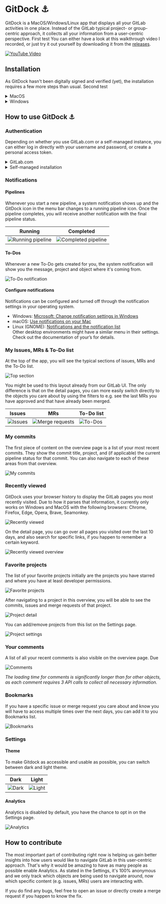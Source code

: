 # GitDock ⚓️

GitDock is a MacOS/Windows/Linux app that displays all your GitLab activities in one place. Instead of the GitLab typical project- or group-centric approach, it collects all your information from a user-centric perspective.
First test
You can either have a look at this walkthrough video I recorded, or just try it out yourself by downloading it from the [releases](https://gitlab.com/mvanremmerden/gitdock/-/releases).

[![YouTube Video](/docs/img/youtube.png)](https://www.youtube.com/watch?v=WkVS38wo4_w 'GitDock ⚓️')

## Installation

As GitDock hasn't been digitally signed and verified (yet), the installation requires a few more steps than usual.
Second test
<details><summary>MacOS</summary>

### Installation options

Currently GitDock can be installed in 2 ways. Both currently require a workaround (explained right below the two options) in order for them to work:

#### Option 1: Homebrew

1. `brew install gitdock`
Third test
#### Option 2: Manual

1. Grab the dmg file from the newest release on the [Releases page](https://gitlab.com/mvanremmerden/gitdock/-/releases).
1. Move the app to your Applications folder and open it. You will see a notification informing you that this app hasn't been vetted and download from the App Store. Click "Cancel" at this point.

### Installation warning workaround
Fourth test
Fifth test
Sixth test
![Installation warning](/docs/img/installation-warning.png)

1. Open "Settings -> Security & Privacy" in your MacOS System Preferences, and make sure you are on the "General" tab.
1. You should now see a message about GitDock in the lower part. After clicking "Open anyway", it should work as expected 🎉

![Security & Privacy warning](/docs/img/security-privacy-warning.png)

</details>

<details><summary>Windows</summary>

1. Grab the `GitDock.exe` file from the newest release on the [Releases page](https://gitlab.com/mvanremmerden/gitdock/-/releases).
2. After the download has finished, Downloads will show a warning :warning: symbol, and will show a message _"Make sure you trust GitDock.exe"_.

3. Click the **"..."** next to the download item, and then choose **"Keep"**.

![Keep Download](/docs/img/windows-gitdock-keep-1.png)

4. Click **"Show more"**, and then choose **"Keep anyway"**.

![Keep Download](/docs/img/windows-gitdock-keep-2.png)

5. You will now have a "GitDock.exe" in your `Downloads` folder.
6. Click the "GitDock.exe" to open it. You will see a Windows Defender popup: _"Windows protected your PC"_

![Run GitDock](/docs/img/windows-gitdock-run-1.png)

7. Click **More Info**, then **Run anyway**.

![Run GitDock](/docs/img/windows-gitdock-run-2.png)

</details>

## How to use GitDock ⚓️

### Authentication

Depending on whether you use GitLab.com or a self-managed instance, you can either log in directly with your username and password, or create a personal access token.

<details><summary>GitLab.com</summary>

Just click the "Login with GitLab" button, and then enter your username and password. Afterwards, you might be seeing the GitLab homepage, but should very quickly and automatically be redirected to your GitDock overview page.

| Start                              | Login                              |
| ---------------------------------- | ---------------------------------- |
| ![Start page](/docs/img/start.png) | ![Login page](/docs/img/login.png) |

</details>

<details><summary>Self-managed installation</summary>

To log in with an account from a self-managed instance, you first have to create a personal access token:

Go to the Access Tokens page by first opening the user dropdown, clicking "Preferences" and then navigating to "Access tokens" in the left sidebar.

| User dropdown                             | Access tokens                                 |
| ----------------------------------------- | --------------------------------------------- |
| ![Preferences](/docs/img/preferences.png) | ![Access tokens](/docs/img/access-tokens.png) |

Enter a token name, mark the `read_api` checkbox and then click "Create personal access token". On the following screen, copy the newly created access token and paste it into the GitDock application, together with the URL of your self-managed instance.

</details>

### Notifications

#### Pipelines

Whenever you start a new pipeline, a system notification shows up and the GitDock icon in the menu bar changes to a running pipeline icon. Once the pipeline completes, you will receive another notification with the final pipeline status.

| Running                                             | Completed                                               |
| --------------------------------------------------- | ------------------------------------------------------- |
| ![Running pipeline](/docs/img/running-pipeline.png) | ![Completed pipeline](/docs/img/completed-pipeline.png) |

#### To-Dos

Whenever a new To-Do gets created for you, the system notification will show you the message, project and object where it's coming from.

![To-Do notification](/docs/img/todo-notification.png)

#### Configure notifications

Notifications can be configured and turned off through the notification
settings in your operating system.

- Windows: [Microsoft: Change notification settings in Windows][windows-notifications]
- macOS: [Use notifications on your Mac][mac-notifications]
- Linux (GNOME): [Notifications and the notification list][gnome-notifications]  
  Other desktop environments might have a similar menu in their
  settings. Check out the documentation of your’s for details.

[windows-notifications]: https://support.microsoft.com/en-us/windows/change-notification-settings-in-windows-8942c744-6198-fe56-4639-34320cf9444e
[mac-notifications]: https://support.apple.com/en-us/HT204079
[gnome-notifications]: https://help.gnome.org/users/gnome-help/stable/shell-notifications.html.en

### My Issues, MRs & To-Do list

At the top of the app, you will see the typical sections of issues, MRs and the To-Do list.

![Top section](/docs/img/top-section.png)

You might be used to this layout already from our GitLab UI. The only difference is that on the detail pages, you can more easily switch directly to the objects you care about by using the filters to e.g. see the last MRs you have approved and that have already been merged.

| Issues                          | MRs                                             | To-Do list                     |
| ------------------------------- | ----------------------------------------------- | ------------------------------ |
| ![Issues](/docs/img/issues.png) | ![Merge requests](/docs/img/merge-requests.png) | ![To-Dos](/docs/img/todos.png) |

### My commits

The first piece of content on the overview page is a list of your most recent commits. They show the commit title, project, and (if applicable) the current pipeline status for that commit. You can also navigate to each of these areas from that overview.

![My commits](/docs/img/my-commits.png)

### Recently viewed

GitDock uses your browser history to display the GitLab pages you most recently visited. Due to how it parses that information, it currently only works on Windows and MacOS with the following browsers: Chrome, Firefox, Edge, Opera, Brave, Seamonkey.

![Recently viewed](/docs/img/recently-viewed.png)

On the detail page, you can go over all pages you visited over the last 10 days, and also search for specific links, if you happen to remember a certain keyword.

![Recently viewed overview](/docs/img/recently-viewed-overview.png)

### Favorite projects

The list of your favorite projects initially are the projects you have starred and where you have at least developer permissions.

![Favorite projects](/docs/img/favorite-projects.png)

After navigating to a project in this overview, you will be able to see the commits, issues and merge requests of that project.

![Project detail](/docs/img/project-detail.png)

You can add/remove projects from this list on the Settings page.

![Project settings](/docs/img/project-settings.png)

### Your comments

A list of all your recent comments is also visible on the overview page. Due

![Comments](/docs/img/comments.png)

_The loading time for comments is significantly longer than for other objects, as each comment requires 3 API calls to collect all necessary information._

### Bookmarks

If you have a specific issue or merge request you care about and know you will have to access multiple times over the next days, you can add it to you Bookmarks list.

![Bookmarks](/docs/img/bookmarks.png)

### Settings

#### Theme

To make Gitdock as accessible and usable as possible, you can switch between dark and light theme.

| Dark                        | Light                         |
| --------------------------- | ----------------------------- |
| ![Dark](/docs/img/dark.png) | ![Light](/docs/img/light.png) |

#### Analytics

Analytics is disabled by default, you have the chance to opt in on the Settings page.

![Analytics](/docs/img/analytics.png)

## How to contribute

The most important part of contributing right now is helping us gain better insights into how users would like to navigate GitLab in this user-centric approach. That's why it would be amazing to have as many people as possible enable Analytics. As stated in the Settings, it's 100% anonymous and we only track which objects are being used to navigate around, now which specific content (e.g. issues, MRs) users are interacting with.

If you do find any bugs, feel free to open an issue or directly create a merge request if you happen to know the fix.
